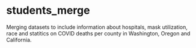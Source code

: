 # students_merge

Merging datasets to include information about hospitals, mask utilization, race and statitics on COVID deaths per county in Washington, Oregon and California.
